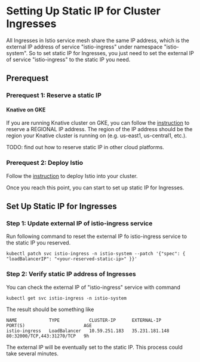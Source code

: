 # Setting Up Static IP for Cluster Ingresses
All Ingresses in Istio service mesh share the same IP address, which is the 
external IP address of service "istio-ingress" under namespace "istio-system". So to set static IP for Ingresses, you just need to set the external IP of service "istio-ingress" to the static IP you need.

## Prerequest
### Prerequest 1: Reserve a static IP
#### Knative on GKE
If you are running Knative cluster on GKE, you can follow the [instruction](https://cloud.google.com/compute/docs/ip-addresses/reserve-static-external-ip-address#reserve_new_static) to reserve a REGIONAL 
IP address. The region of the IP address should be the region your Knative
 cluster is running on (e.g. us-east1, us-central1, etc.).

TODO: find out how to reserve static IP in other cloud platforms.

### Prerequest 2: Deploy Istio
Follow the [instruction](https://github.com/knative/serving/blob/master/DEVELOPMENT.md#deploy-istio) to deploy Istio into your cluster.

Once you reach this point, you can start to set up static IP for Ingresses.

## Set Up Static IP for Ingresses
### Step 1: Update external IP of istio-ingress service
Run following command to reset the external IP fo istio-ingress service to the 
static IP you reserved.
```
kubectl patch svc istio-ingress -n istio-system --patch '{"spec": { "loadBalancerIP": "<your-reserved-static-ip>" }}'
```

### Step 2: Verify static IP address of Ingresses
You can check the external IP of "istio-ingress" service with command
```
kubectl get svc istio-ingress -n istio-system
```
The result should be something like
```
NAME            TYPE           CLUSTER-IP      EXTERNAL-IP      PORT(S)                      AGE
istio-ingress   LoadBalancer   10.59.251.183   35.231.181.148   80:32000/TCP,443:31270/TCP   9h
```
The external IP will be eventually set to the static IP. This process could take several minutes.